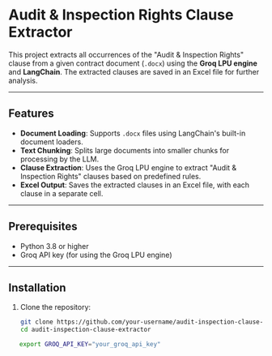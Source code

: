 # Audit & Inspection Rights Clause Extractor

This project extracts all occurrences of the "Audit & Inspection Rights" clause from a given contract document (`.docx`) using the **Groq LPU engine** and **LangChain**. The extracted clauses are saved in an Excel file for further analysis.

---

## Features
- **Document Loading**: Supports `.docx` files using LangChain's built-in document loaders.
- **Text Chunking**: Splits large documents into smaller chunks for processing by the LLM.
- **Clause Extraction**: Uses the Groq LPU engine to extract "Audit & Inspection Rights" clauses based on predefined rules.
- **Excel Output**: Saves the extracted clauses in an Excel file, with each clause in a separate cell.

---

## Prerequisites
- Python 3.8 or higher
- Groq API key (for using the Groq LPU engine)
---

## Installation
1. Clone the repository:
   ```bash
   git clone https://github.com/your-username/audit-inspection-clause-extractor.git
   cd audit-inspection-clause-extractor

```bash
   export GROQ_API_KEY="your_groq_api_key"
